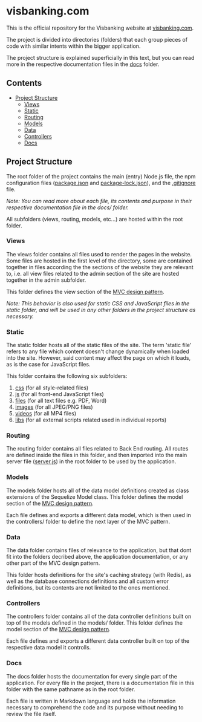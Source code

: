 # **visbanking.com**

This is the official repository for the Visbanking website at [visbanking.com](https://visbanking.com).

The project is divided into directories (folders) that each group pieces of code with similar intents within the bigger application.

The project structure is explained superficially in this text, but you can read more in the respective documentation files in the [docs](docs/) folder.

## **Contents**

- [Project Structure](#project-structure)
	- [Views](#views)
	- [Static](#static)
	- [Routing](#routing)
	- [Models](#models)
	- [Data](#data)
	- [Controllers](#controllers)
	- [Docs](#docs)

## **Project Structure**

The root folder of the project contains the main (entry) Node.js file, the npm configuration files ([package.json](package.json) and [package-lock.json](package-lock.json)), and the [.gitignore](.gitignore) file. 

*Note: You can read more about each file, its contents and purpose in their respective documentation file in the docs/ folder.*

All subfolders (views, routing, models, etc...) are hosted within the root folder.

### **Views**

The views folder contains all files used to render the pages in the website. Some files are hosted in the first level of the directory, some are contained together in files according the the sections of the website they are relevant to, i.e. all view files related to the admin section of the site are hosted together in the admin subfolder.

This folder defines the view section of the [MVC design pattern](https://developer.mozilla.org/en-US/docs/Glossary/MVC).

*Note: This behavior is also used for static CSS and JavaScript files in the static folder, and will be used in any other folders in the project structure as necessary.*

### **Static**

The static folder hosts all of the static files of the site. The term 'static file' refers to any file which content doesn't change dynamically when loaded into the site. However, said content may affect the page on which it loads, as is the case for JavaScript files.

This folder contains the following six subfolders:

1) [css](static/css/) (for all style-related files)
2) [js](static/js/) (for all front-end JavaScript files)
3) [files](static/files/) (for all text files e.g. PDF, Word)
4) [images](static/images/) (for all JPEG/PNG files)
5) [videos](static/videos/) (for all MP4 files)
6) [libs](static/libs/) (for all external scripts related used in individual reports)

### **Routing**

The routing folder contains all files related to Back End routing. All routes are defined inside the files in this folder, and then imported into the main server file ([server.js](server.js)) in the root folder to be used by the application.

### **Models**

The models folder hosts all of the data model definitions created as class extensions of the Sequelize Model class. This folder defines the model section of the [MVC design pattern](https://developer.mozilla.org/en-US/docs/Glossary/MVC).

Each file defines and exports a different data model, which is then used in the controllers/ folder to define the next layer of the MVC pattern.

### **Data**

The data folder contains files of relevance to the application, but that dont fit into the folders decribed above, the application documentation, or any other part of the MVC design pattern.

This folder hosts definitions for the site's caching strategy (with Redis), as well as the database connections definitions and all custom error definitions, but its contents are not limited to the ones mentioned.

### **Controllers**

The controllers folder contains all of the data controller definitions built on top of the models defined in the models/ folder. This folder defines the model section of the [MVC design pattern](https://developer.mozilla.org/en-US/docs/Glossary/MVC).

Each file defines and exports a different data controller built on top of the respective data model it controlls.

### **Docs**

The docs folder hosts the documentation for every single part of the application. For every file in the project, there is a documentation file in this folder with the same pathname as in the root folder. 

Each file is written in Markdown language and holds the information necessary to comprehend the code and its purpose without needing to review the file itself.